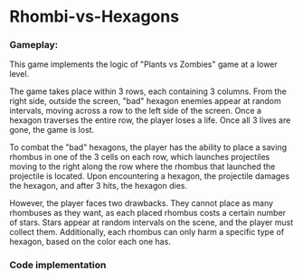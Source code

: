 # Rhombi-vs-Hexagons

### Gameplay:

This game implements the logic of "Plants vs Zombies" game at a lower level.

The game takes place within 3 rows, each containing 3 columns. From the right side, outside the screen, "bad" hexagon enemies appear at random intervals, moving across a row to the left side of the screen. Once a hexagon traverses the entire row, the player loses a life. Once all 3 lives are gone, the game is lost.

To combat the "bad" hexagons, the player has the ability to place a saving rhombus in one of the 3 cells on each row, which launches projectiles moving to the right along the row where the rhombus that launched the projectile is located. Upon encountering a hexagon, the projectile damages the hexagon, and after 3 hits, the hexagon dies.

However, the player faces two drawbacks. They cannot place as many rhombuses as they want, as each placed rhombus costs a certain number of stars. Stars appear at random intervals on the scene, and the player must collect them. Additionally, each rhombus can only harm a specific type of hexagon, based on the color each one has.

### Code implementation

